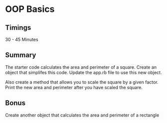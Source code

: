 # OOP Basics

## Timings

30 - 45 Minutes

## Summary

The starter code calculates the area and perimeter of a square. Create an object that simplifes this code. Update the app.rb file to use this new object.

Also create a method that allows you to scale the square by a given factor. Print the new area and perimeter after you have scaled the square.


## Bonus

Create another object that calculates the area and perimeter of a rectangle

